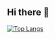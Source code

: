 ## Hi there 👋

[![Top Langs](https://github-readme-stats.vercel.app/api/top-langs/?username=humzah-malik&layout=compact&theme=tokyonight&exclude_repo=Checkers&count_private=true)](https://github.com/anuraghazra/github-readme-stats)


<!--
**humzah-malik/humzah-malik** is a ✨ _special_ ✨ repository because its `README.md` (this file) appears on your GitHub profile.

Here are some ideas to get you started:

- 🔭 I’m currently working on ...
- 🌱 I’m currently learning ...
- 👯 I’m looking to collaborate on ...
- 🤔 I’m looking for help with ...
- 💬 Ask me about ...
- 📫 How to reach me: ...
- 😄 Pronouns: ...
- ⚡ Fun fact: ...
-->

